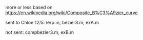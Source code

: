 more or less based on https://en.wikipedia.org/wiki/Composite_B%C3%A9zier_curve

sent to Chloe 12/5:  lerp.m, bezier3.m, exA.m

not sent: compbezier3.m, exB.m
